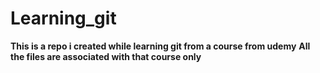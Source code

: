 # Learning_git
**This is a repo i created while learning git from a course from udemy**
**All the files are associated with that course only**
